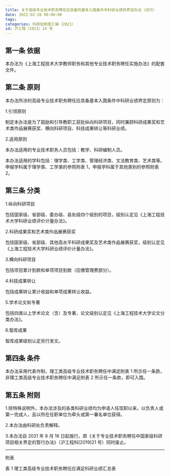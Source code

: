 ```yaml
---
title: 关于高级专业技术职务聘任应具备的基本入围条件中科研业绩的界定办法（试行）
date: 2022-02-28 00:00:00
tags: 
categories: 科研处制度汇编（2021）
id: 沪工程〔2021〕14 号
---
```


## 第一条 依据

本办法为《上海工程技术大学教师职务和其他专业技术职务聘任实施办法》的配套文件。

## 第二条 原则

本办法所涉的高级专业技术职务聘任应具备基本入围条件中科研业绩界定原则为：

1.引领原则

制定本办法是为了鼓励和引导教职工获批纵向科研项目，同时兼顾科研成果奖和艺术类作品展赛获奖、横向科研项目、科技成果转让等科研业绩。

2.适用原则

本办法适用的专业技术职务人员包括：教学、科研编制人员。

本办法适用的学科包括：理学类、工学类、管理经济类、文法教育类、艺术类等。申报学科属于理学类、工学类的参照附表 1，申报学科属于其他类别的参照附表 2。

## 第三条 分类

1.纵向科研项目

包括国家级、省部级、委办级、县处级四个级别的项目，级别认定见《上海工程技术大学科研业绩评价计量办法》。

2.科研成果奖和艺术类作品展赛获奖

包括国家级、省部级、其他高水平科研成果奖及艺术类作品展赛获奖，级别认定见《上海工程技术大学科研业绩评价计量办法》。

3.横向科研项目

包括项目累计到款和单项项目到款（应缴管理费部分）。

4.科技成果转让

包括成果转让累计收益和单项成果转让收益。

5.学术论文和专著

包括四类以上学术论文（含）及专著，论文级别认定见《上海工程技术大学论文分类办法》。

6.智库成果

智库成果级别认定另行发文。

## 第四条 条件

本办法采用代表作制，理工类高级专业技术职务聘任中满足附表 1 所示任一条款，非理工类高级专业技术职务聘任中满足附表 2 所示任一条款，即可入围。

## 第五条 附则

1.除特殊说明外，本办法涉及的各类科研业绩均为申请人任现职以来，以负责人或第一完成人，且以所在任职单位为牵头或第一署名单位获得。

2.本办法由科研处负责解释。

3.本办法自 2021 年 8 月 16 日起施行，原《关于专业技术职务聘任中国家级科研项目相关界定的暂行办法》（沪工程科[2019]21 号）同时废止。

---

附表

表 1 理工类高级专业技术职务聘任应满足科研业绩汇总表
